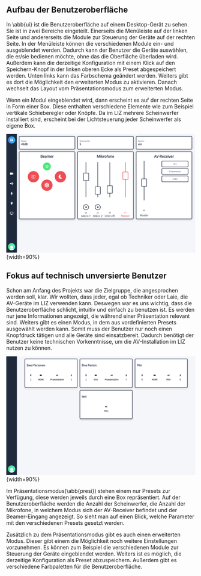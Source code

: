 ## Aufbau der Benutzeroberfläche

In \abb{ui} ist die Benutzeroberfläche auf einem Desktop-Gerät zu sehen. Sie ist in zwei Bereiche eingeteilt. Einerseits die Menüleiste auf der linken Seite und andererseits die Module zur Steuerung der Geräte auf der rechten Seite. In der Menüleiste können die verschiedenen Module ein- und ausgeblendet werden. Dadurch kann der Benutzer die Geräte auswählen, die er/sie bedienen möchte, ohne das die Oberfläche überladen wird. Außerdem kann die derzeitige Konfiguration mit einem Klick auf den Speichern-Knopf in der linken oberen Ecke als Preset abgespeichert werden. Unten links kann das Farbschema geändert werden. Weiters gibt es dort die Möglichkeit den erweiterten Modus zu aktivieren. Danach wechselt das Layout vom Präsentationsmodus zum erweiterten Modus.

Wenn ein Modul eingeblendet wird, dann erscheint es auf der rechten Seite in Form einer Box. Diese enthalten verschiedene Elemente wie zum Beispiel vertikale Schieberegler oder Knöpfe. Da im LIZ mehrere Scheinwerfer installiert sind, erscheint bei der Lichtsteuerung jeder Scheinwerfer als eigene Box.

![Die Benutzeroberfläche \label{ui}](bilder/Dominik/Oberflaeche.png){width=90%}

## Fokus auf technisch unversierte Benutzer

Schon am Anfang des Projekts war die Zielgruppe, die angesprochen werden soll, klar. Wir wollten, dass jeder, egal ob Techniker oder Laie, die AV-Geräte im LIZ verwenden kann. Deswegen war es uns wichtig, dass die Benutzeroberfläche schlicht, intuitiv und einfach zu benutzen ist. Es werden nur jene Informationen angezeigt, die während einer Präsentation relevant sind. Weiters gibt es einen Modus, in dem aus vordefinierten Presets ausgewählt werden kann. Somit muss der Benutzer nur noch einen Knopfdruck tätigen und alle Geräte sind einsatzbereit. Dadurch benötigt der Benutzer keine technischen Vorkenntnisse, um die AV-Installation im LIZ nutzen zu können.

![Der Präsentationsmodus \label{presi}](bilder/Dominik/Praesentationsmodus.png){width=90%}

Im Präsentationsmodus(\abb{presi}) stehen einem nur Presets zur Verfügung, diese werden jeweils durch eine Box repräsentiert. Auf der Benutzeroberfläche werden die Anzahl der Scheinwerfer, die Anzahl der Mikrofone, in welchem Modus sich der AV-Receiver befindet und der Beamer-Eingang angezeigt. So sieht man auf einen Blick, welche Parameter mit den verschiedenen Presets gesetzt werden.

Zusätzlich zu dem Präsentationsmodus gibt es auch einen erweiterten Modus. Dieser gibt einem die Möglichkeit noch weitere Einstellungen vorzunehmen. Es können zum Beispiel die verschiedenen Module zur Steuerung der Geräte eingeblendet werden. Weiters ist es möglich, die derzeitige Konfiguration als Preset abzuspeichern. Außerdem gibt es verschiedene Farbpaletten für die Benutzeroberfläche.

